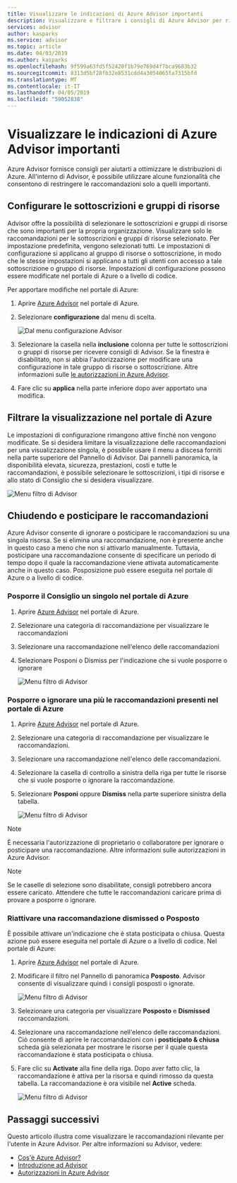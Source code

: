 ```yaml
---
title: Visualizzare le indicazioni di Azure Advisor importanti
description: Visualizzare e filtrare i consigli di Azure Advisor per ridurre il rumore.
services: advisor
author: kasparks
ms.service: advisor
ms.topic: article
ms.date: 04/03/2019
ms.author: kasparks
ms.openlocfilehash: 9f599a63fd5f52420f1b79e769d4f7bca9683b32
ms.sourcegitcommit: 8313d5bf28fb32e8531cdd4a3054065fa7315bfd
ms.translationtype: MT
ms.contentlocale: it-IT
ms.lasthandoff: 04/05/2019
ms.locfileid: "59052838"
---
```

# <a name="view-azure-advisor-recommendations-that-matter-to-you"></a>Visualizzare le indicazioni di Azure Advisor importanti

Azure Advisor fornisce consigli per aiutarti a ottimizzare le distribuzioni di Azure. All'interno di Advisor, è possibile utilizzare alcune funzionalità che consentono di restringere le raccomandazioni solo a quelli importanti.

## <a name="configure-subscriptions-and-resource-groups"></a>Configurare le sottoscrizioni e gruppi di risorse

Advisor offre la possibilità di selezionare le sottoscrizioni e gruppi di risorse che sono importanti per la propria organizzazione. Visualizzare solo le raccomandazioni per le sottoscrizioni e gruppi di risorse selezionato. Per impostazione predefinita, vengono selezionati tutti. Le impostazioni di configurazione si applicano al gruppo di risorse o sottoscrizione, in modo che le stesse impostazioni si applicano a tutti gli utenti con accesso a tale sottoscrizione o gruppo di risorse. Impostazioni di configurazione possono essere modificate nel portale di Azure o a livello di codice.

Per apportare modifiche nel portale di Azure:

1. Aprire [Azure Advisor](https://aka.ms/azureadvisordashboard) nel portale di Azure.

1. Selezionare **configurazione** dal menu di scelta.

   ![Dal menu configurazione Advisor](./media/view-recommendations/configuration.png)

1. Selezionare la casella nella **inclusione** colonna per tutte le sottoscrizioni o gruppi di risorse per ricevere consigli di Advisor. Se la finestra è disabilitato, non si abbia l'autorizzazione per modificare una configurazione in tale gruppo di risorse o sottoscrizione. Altre informazioni sulle [le autorizzazioni in Azure Advisor](permissions.md).

1. Fare clic su **applica** nella parte inferiore dopo aver apportato una modifica.

## <a name="filtering-your-view-in-the-azure-portal"></a>Filtrare la visualizzazione nel portale di Azure

Le impostazioni di configurazione rimangono attive finché non vengono modificate. Se si desidera limitare la visualizzazione delle raccomandazioni per una visualizzazione singola, è possibile usare il menu a discesa forniti nella parte superiore del Pannello di Advisor. Dai pannelli panoramica, la disponibilità elevata, sicurezza, prestazioni, costi e tutte le raccomandazioni, è possibile selezionare le sottoscrizioni, i tipi di risorse e allo stato di Consiglio che si desidera visualizzare.

   ![Menu filtro di Advisor](./media/view-recommendations/filtering.png)

## <a name="dismissing-and-postponing-recommendations"></a>Chiudendo e posticipare le raccomandazioni

Azure Advisor consente di ignorare o posticipare le raccomandazioni su una singola risorsa. Se si elimina una raccomandazione, non è presente anche in questo caso a meno che non si attivarlo manualmente. Tuttavia, posticipare una raccomandazione consente di specificare un periodo di tempo dopo il quale la raccomandazione viene attivata automaticamente anche in questo caso. Posposizione può essere eseguita nel portale di Azure o a livello di codice.

### <a name="postpone-a-single-recommendation-in-the-azure-portal"></a>Posporre il Consiglio un singolo nel portale di Azure 

1. Aprire [Azure Advisor](https://aka.ms/azureadvisordashboard) nel portale di Azure.
1. Selezionare una categoria di raccomandazione per visualizzare le raccomandazioni
1. Selezionare una raccomandazione nell'elenco delle raccomandazioni
1. Selezionare Posponi o Dismiss per l'indicazione che si vuole posporre o ignorare

     ![Menu filtro di Advisor](./media/view-recommendations/postpone-dismiss.png)

### <a name="postpone-or-dismiss-a-multiple-recommendations-in-the-azure-portal"></a>Posporre o ignorare una più le raccomandazioni presenti nel portale di Azure

1. Aprire [Azure Advisor](https://aka.ms/azureadvisordashboard) nel portale di Azure.
1. Selezionare una categoria di raccomandazione per visualizzare le raccomandazioni.
1. Selezionare una raccomandazione nell'elenco delle raccomandazioni.
1. Selezionare la casella di controllo a sinistra della riga per tutte le risorse che si vuole posporre o ignorare la raccomandazione.
1. Selezionare **Posponi** oppure **Dismiss** nella parte superiore sinistra della tabella.

     ![Menu filtro di Advisor](./media/view-recommendations/postpone-dismiss-multiple.png)

> [!NOTE]
> È necessaria l'autorizzazione di proprietario o collaboratore per ignorare o posticipare una raccomandazione. Altre informazioni sulle autorizzazioni in Azure Advisor.

> [!NOTE]
> Se le caselle di selezione sono disabilitate, consigli potrebbero ancora essere caricato. Attendere che tutte le raccomandazioni caricare prima di provare a posporre o ignorare.

### <a name="reactivate-a-postponed-or-dismissed-recommendation"></a>Riattivare una raccomandazione dismissed o Posposto

È possibile attivare un'indicazione che è stata posticipata o chiusa. Questa azione può essere eseguita nel portale di Azure o a livello di codice. Nel portale di Azure:

1. Aprire [Azure Advisor](https://aka.ms/azureadvisordashboard) nel portale di Azure.

1. Modificare il filtro nel Pannello di panoramica **Posposto**. Advisor consente di visualizzare quindi i consigli posposti o ignorate.

    ![Menu filtro di Advisor](./media/view-recommendations/activate-postponed.png)

1. Selezionare una categoria per visualizzare **Posposto** e **Dismissed** raccomandazioni.

1. Selezionare una raccomandazione nell'elenco delle raccomandazioni. Ciò consente di aprire le raccomandazioni con i **posticipato & chiusa** scheda già selezionata per mostrare le risorse per il quale questa raccomandazione è stata posticipata o chiusa.

1. Fare clic su **Activate** alla fine della riga. Dopo aver fatto clic, la raccomandazione è attiva per la risorsa e quindi rimosso da questa tabella. La raccomandazione è ora visibile nel **Active** scheda.
 
     ![Menu filtro di Advisor](./media/view-recommendations/activate-postponed-2.png)

## <a name="next-steps"></a>Passaggi successivi

Questo articolo illustra come visualizzare le raccomandazioni rilevante per l'utente in Azure Advisor. Per altre informazioni su Advisor, vedere: 

- [Cos'è Azure Advisor?](advisor-overview.md)
- [Introduzione ad Advisor](advisor-get-started.md)
- [Autorizzazioni in Azure Advisor](permissions.md)



